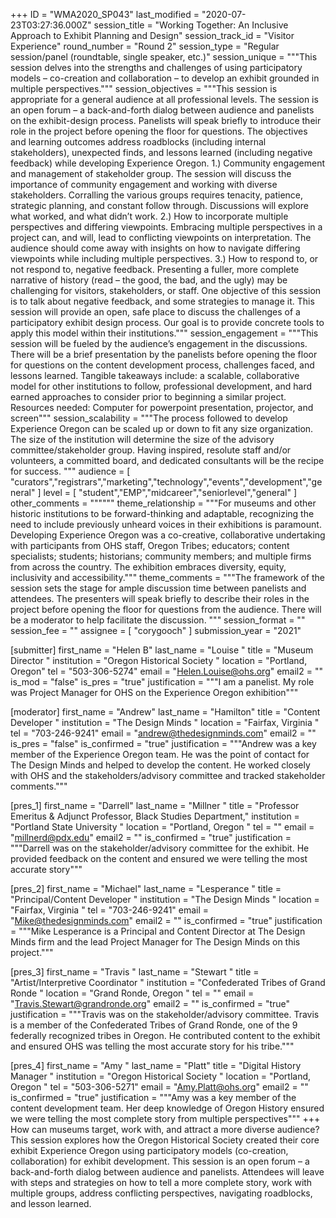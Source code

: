 +++
ID = "WMA2020_SP043"
last_modified = "2020-07-23T03:27:36.000Z"
session_title = "Working Together: An Inclusive Approach to Exhibit Planning and Design"
session_track_id = "Visitor Experience"
round_number = "Round 2"
session_type = "Regular session/panel (roundtable, single speaker, etc.)"
session_unique = """This session delves into the strengths and challenges of using participatory models – co-creation and collaboration – to develop an exhibit grounded in multiple perspectives."""
session_objectives = """This session is appropriate for a general audience at all professional levels. The session is an open forum – a back-and-forth dialog between audience and panelists on the exhibit-design process.  Panelists will speak briefly to introduce their role in the project before opening the floor for questions.  The objectives and learning outcomes address roadblocks (including internal stakeholders), unexpected finds, and lessons learned (including negative feedback) while developing Experience Oregon.  1.) Community engagement and management of stakeholder group.  The session will discuss the importance of community engagement and working with diverse stakeholders.  Corralling the various groups requires tenacity, patience, strategic planning, and constant follow through. Discussions will explore what worked, and what didn’t work. 2.) How to incorporate multiple perspectives and differing viewpoints.  Embracing multiple perspectives in a project can, and will, lead to conflicting viewpoints on interpretation. The audience should come away with insights on how to navigate differing viewpoints while including multiple perspectives.  3.) How to respond to, or not respond to, negative feedback. Presenting a fuller, more complete narrative of history (read – the good, the bad, and the ugly) may be challenging for visitors, stakeholders, or staff. One objective of this session is to talk about negative feedback, and some strategies to manage it. This session will provide an open, safe place to discuss the challenges of a participatory exhibit design process. Our goal is to provide concrete tools to apply this model within their institutions."""
session_engagement = """This session will be fueled by the audience’s engagement in the discussions. There will be a brief presentation by the panelists before opening the floor for questions on the content development process, challenges faced, and lessons learned. Tangible takeaways include: a scalable, collaborative model for other institutions to follow, professional development, and hard earned approaches to consider prior to beginning a similar project.   Resources needed: Computer for powerpoint presentation, projector, and screen"""
session_scalability = """The process followed to develop Experience Oregon can be scaled up or down to fit any size organization. The size of the institution will determine the size of the advisory committee/stakeholder group. Having inspired, resolute staff and/or volunteers, a committed board, and dedicated consultants will be the recipe for success.
"""
audience = [ "curators","registrars","marketing","technology","events","development","general" ]
level = [ "student","EMP","midcareer","seniorlevel","general" ]
other_comments = """"""
theme_relationship = """For museums and other historic institutions to be forward-thinking and adaptable, recognizing the need to include previously unheard voices in their exhibitions is paramount. Developing Experience Oregon was a co-creative, collaborative undertaking with participants from OHS staff, Oregon Tribes; educators; content specialists; students; historians; community members; and multiple firms from across the country. The exhibition embraces diversity, equity, inclusivity and accessibility."""
theme_comments = """The framework of the session sets the stage for ample discussion time between panelists and attendees. The presenters will speak briefly to describe their roles in the project before opening the floor for questions from the audience. There will be a moderator to help facilitate the discussion. 
"""
session_format = ""
session_fee = ""
assignee = [ "corygooch" ]
submission_year = "2021"

[submitter]
first_name = "Helen B"
last_name = "Louise "
title = "Museum Director "
institution = "Oregon Historical Society "
location = "Portland, Oregon"
tel = "503-306-5274"
email = "Helen.Louise@ohs.org"
email2 = ""
is_mod = "false"
is_pres = "true"
justification = """I am a panelist. My role was Project Manager for OHS on the Experience Oregon exhibition"""

[moderator]
first_name = "Andrew"
last_name = "Hamilton"
title = "Content Developer "
institution = "The Design Minds "
location = "Fairfax, Virginia "
tel = "703-246-9241"
email = "andrew@thedesignminds.com"
email2 = ""
is_pres = "false"
is_confirmed = "true"
justification = """Andrew was a key member of the Experience Oregon team. He was the point of contact for The Design Minds and helped to develop the content. He worked closely with OHS and the stakeholders/advisory committee and tracked stakeholder comments."""

[pres_1]
first_name = "Darrell"
last_name = "Millner "
title = "Professor Emeritus & Adjunct Professor, Black Studies Department,"
institution = "Portland State University "
location = "Portland, Oregon "
tel = ""
email = "millnerd@pdx.edu"
email2 = ""
is_confirmed = "true"
justification = """Darrell was on the stakeholder/advisory committee for the exhibit. He provided feedback on the content and ensured we were telling the most accurate story"""

[pres_2]
first_name = "Michael"
last_name = "Lesperance "
title = "Principal/Content Developer "
institution = "The Design Minds "
location = "Fairfax, Virginia "
tel = "703-246-9241"
email = "Mike@thedesignminds.com"
email2 = ""
is_confirmed = "true"
justification = """Mike Lesperance is a Principal and Content Director at The Design Minds firm and the lead Project Manager for The Design Minds on this project."""

[pres_3]
first_name = "Travis "
last_name = "Stewart "
title = "Artist/Interpretive Coordinator "
institution = "Confederated Tribes of Grand Ronde "
location = "Grand Ronde, Oregon "
tel = ""
email = "Travis.Stewart@grandronde.org"
email2 = ""
is_confirmed = "true"
justification = """Travis was on the stakeholder/advisory committee. Travis is a member of the Confederated Tribes of Grand Ronde, one of the 9 federally recognized tribes in Oregon. He  contributed content to the exhibit and ensured OHS was telling the most accurate story for his tribe."""

[pres_4]
first_name = "Amy "
last_name = "Platt"
title = "Digital History Manager "
institution = "Oregon Historical Society "
location = "Portland, Oregon "
tel = "503-306-5271"
email = "Amy.Platt@ohs.org"
email2 = ""
is_confirmed = "true"
justification = """Amy was a key member of the content development team. Her deep knowledge of Oregon History ensured we were telling the most complete story from multiple perspectives"""
+++
How can museums target, work with, and attract a more diverse audience? This session explores how the Oregon Historical Society created their core exhibit Experience Oregon using participatory models (co-creation, collaboration) for exhibit development. This session is an open forum – a back-and-forth dialog between audience and panelists. Attendees will leave with steps and strategies on how to tell a more complete story, work with multiple groups, address conflicting perspectives, navigating roadblocks, and lesson learned.  
